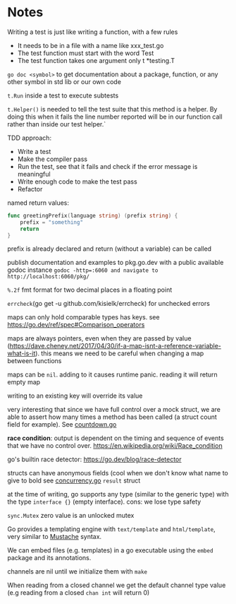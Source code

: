 # Notes

Writing a test is just like writing a function, with a few rules
- It needs to be in a file with a name like xxx_test.go
- The test function must start with the word Test
- The test function takes one argument only t *testing.T

`go doc <symbol>` to get documentation about a package, function, or any other symbol in std lib or our own code

`t.Run` inside a test to execute subtests

`t.Helper()` is needed to tell the test suite that this method is a helper. By doing this when it fails the line number reported will be in our function call rather than inside our test helper.`

TDD approach:
- Write a test
- Make the compiler pass
- Run the test, see that it fails and check if the error message is meaningful
- Write enough code to make the test pass
- Refactor 

named return values:
```go
func greetingPrefix(language string) (prefix string) {
    prefix = "something"
    return
}
```
prefix is already declared and return (without a variable) can be called

publish documentation and examples to pkg.go.dev with a public available godoc instance
`godoc -http=:6060 and navigate to http://localhost:6060/pkg/`

`%.2f` fmt format for two decimal places in a floating point


`errcheck`(go get -u github.com/kisielk/errcheck) for unchecked errors

maps can only hold comparable types has keys. see https://go.dev/ref/spec#Comparison_operators

maps are always pointers, even when they are passed by value (https://dave.cheney.net/2017/04/30/if-a-map-isnt-a-reference-variable-what-is-it). this means we need to be careful when changing a map between functions

maps can be `nil`. adding to it causes runtime panic. reading it will return empty map

writing to an existing key will override its value

very interesting that since we have full control over a mock struct, we are able to assert how many times a method has been called (a struct count field for example). See [countdown.go](mocking/countdown.go)

**race condition**: output is dependent on the timing and sequence of events that we have no control over. https://en.wikipedia.org/wiki/Race_condition

go's builtin race detector: https://go.dev/blog/race-detector

structs can have anonymous fields (cool when we don't know what name to give to bold see [concurrency.go](concurrency/concurrency.go) `result` struct

at the time of writing, go supports any type (similar to the generic type) with the type `interface {}` (empty interface). cons: we lose type safety

`sync.Mutex` zero value is an unlocked mutex

Go provides a templating engine with `text/template` and `html/template`, very similar to [Mustache](https://mustache.github.io/) syntax.

We can embed files (e.g. templates) in a go executable using the `embed` package and its annotations.

channels are nil until we initialize them with `make`

When reading from a closed channel we get the default channel type value (e.g reading from a closed `chan int` will return 0)


